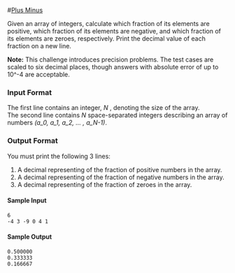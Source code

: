#[Plus Minus](https://www.hackerrank.com/contests/master/challenges/plus-minus)

Given an array of integers, calculate which fraction of its elements are positive, which fraction of its elements are negative, and which fraction of its elements are zeroes, respectively. Print the decimal value of each fraction on a new line.

**Note:** This challenge introduces precision problems. The test cases are scaled to six decimal places, though answers with absolute error of up to 10^-4 are acceptable.

### Input Format

The first line contains an integer, *N* , denoting the size of the array.    
The second line contains *N* space-separated integers describing an array of numbers *(a_0, a_1, a_2, ... , a_N-1)*.

### Output Format

You must print the following 3 lines:

1. A decimal representing of the fraction of positive numbers in the array.
2. A decimal representing of the fraction of negative numbers in the array.
3. A decimal representing of the fraction of zeroes in the array.

#### Sample Input

```
6
-4 3 -9 0 4 1
```

#### Sample Output
```
0.500000
0.333333
0.166667
```
